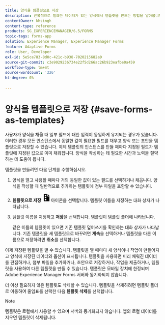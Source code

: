 ```yaml
---
title: 양식을 템플릿으로 저장
description: 반복적으로 필요한 데이터가 있는 양식에서 템플릿을 만드는 방법을 알아봅니다.
contentOwner: khsingh
content-type: reference
products: SG_EXPERIENCEMANAGER/6.5/FORMS
topic-tags: forms-app
solution: Experience Manager, Experience Manager Forms
feature: Adaptive Forms
role: User, Developer
exl-id: 5e5ce783-8d0c-421c-b938-7020215682a0
source-git-commit: c3e9029236734e22f5d266ac26b923eafbe0a459
workflow-type: tm+mt
source-wordcount: '326'
ht-degree: 0%

---
```


# 양식을 템플릿으로 저장 {#save-forms-as-templates}

사용자가 양식을 채울 때 일부 필드에 대한 입력이 동일하게 유지되는 경우가 있습니다. 이러한 경우 모든 인스턴스에서 동일한 값이 필요한 필드를 채우고 양식 또는 초안을 템플릿으로 저장할 수 있습니다. 이제 템플릿의 인스턴스를 만들 때마다 지정된 필드가 템플릿에 지정된 값으로 이미 채워집니다. 양식을 작성하는 데 필요한 시간과 노력을 절약하는 데 도움이 됩니다.

템플릿을 만들려면 다음 단계를 수행하십시오.

1. 양식을 열고 사용할 때마다 거의 동일한 값이 있는 필드를 선택하거나 채웁니다. 양식을 작성할 때 일반적으로 추가하는 템플릿에 첨부 파일을 포함할 수 있습니다.
1. **템플릿으로 저장** ![save_as_template](assets/save_as_template.png)아이콘을 선택합니다. 템플릿 이름을 지정하는 대화 상자가 나타납니다.
1. 템플릿 이름을 지정하고 **저장**&#x200B;을 선택합니다. 템플릿이 템플릿 폴더에 나타납니다.

   같은 이름의 템플릿이 있으면 기존 템플릿 덮어쓰기를 확인하는 대화 상자가 나타납니다. 기존 템플릿을 새 템플릿으로 바꾸려면 **계속**&#x200B;을 선택하거나 템플릿을 다른 이름으로 저장하려면 **취소**&#x200B;를 선택합니다.

이제 저장된 템플릿을 열 수 있습니다. 템플릿을 열 때마다 새 양식이나 작업이 만들어지고 양식에 저장된 데이터와 옵션이 표시됩니다. 템플릿을 사용하면 미리 채워진 데이터를 편집하거나, 첨부 파일을 추가하거나, 초안으로 저장하거나, 작업을 제출하거나, 템플릿을 사용하여 다른 템플릿을 만들 수 있습니다. 템플릿은 모바일 장치에 한정되며 Adobe Experience Manager Forms 서버와 동기화되지 않습니다.

더 이상 필요하지 않은 템플릿도 삭제할 수 있습니다. 템플릿을 삭제하려면 템플릿 폴더로 이동하여 줄임표를 선택한 다음 **템플릿 삭제**&#x200B;를 선택합니다.

>[!NOTE]
>
>템플릿은 로컬에서 사용할 수 있으며 서버와 동기화되지 않습니다. 앱의 로컬 데이터를 지우면 템플릿이 삭제됩니다.
